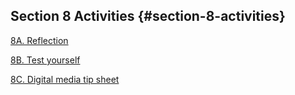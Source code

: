 ## Section 8 Activities {#section-8-activities}

[8A. Reflection](#8a-reflection)

[8B. Test yourself](#8b-test-yourself)

[8C. Digital media tip sheet](.md#8c-digital-media-tip-sheet)

### 



